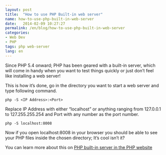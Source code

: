 ```yaml
---
layout: post
title:  "How to use PHP Built-in web server"
name: how-to-use-php-built-in-web-server
date:   2014-02-09 10:27:27
permalink: /en/blog/how-to-use-php-built-in-web-server
categories:
- Web Dev
- PHP
tags: php web-server
lang: en
---
```

Since PHP 5.4 onward; PHP has been geared with a built-in server, which will come in handy when you want to test things quickly or just don’t feel like installing a web server!

This is how it’s done, go in the directory you want to start a web server and type following command.



    php -S <IP Address>:<Port>

Replace IP Address with either “localhost” or anything ranging from 127.0.0.1 to 127.255.255.254 and Port with any number as the port number.



    php -S localhost:8008

Now if you open localhost:8008 in your browser you should be able to see your PHP files inside the chosen directory; It’s cool isn’t it?

You can learn more about this on [PHP built-in server in the PHP website](http://www.php.net/manual/en/features.commandline.webserver.php)

